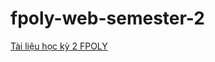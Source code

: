 # fpoly-web-semester-2


[Tài liệu học kỳ 2 FPOLY](https://drive.google.com/drive/folders/1HNc4ySxhKKKcALkpwzd4XayIPXVo4151?usp=sharing)
